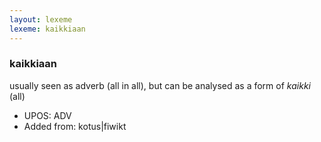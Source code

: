 ```yaml
---
layout: lexeme
lexeme: kaikkiaan
---
```


###  kaikkiaan

usually seen as adverb (all in all), but can be analysed as a form of *kaikki* (all)
* UPOS:  ADV
* Added from:  kotus|fiwikt

